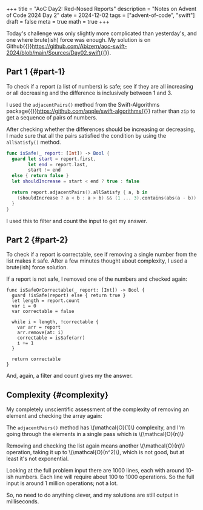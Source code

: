 +++
title = "AoC Day2: Red-Nosed Reports"
description = "Notes on Advent of Code 2024 Day 2"
date = 2024-12-02
tags = ["advent-of-code", "swift"]
draft = false
meta = true
math = true
+++

Today's challenge was only slightly more complicated than yesterday's, and one where brute(ish) force was enough. My solution is on Github{{<sidenote>}}https://github.com/Abizern/aoc-swift-2024/blob/main/Sources/Day02.swift{{</sidenote>}}.


## Part 1 {#part-1}

To check if a report (a list of numbers) is safe; see if they are all increasing or all decreasing and the difference is inclusively between 1 and 3.

I used the `adjacentPairs()` method from the Swift-Algorithms package{{<sidenote>}}https://github.com/apple/swift-algorithms{{</sidenote>}} rather than `zip` to get a sequence of pairs of numbers.

After checking whether the differences should be increasing or decreasing, I made sure that all the pairs satisfied the condition by using the `allSatisfy()` method.

```swift
func isSafe(_ report: [Int]) -> Bool {
  guard let start = report.first,
        let end = report.last,
        start != end
  else { return false }
  let shouldIncrease = start < end ? true : false

  return report.adjacentPairs().allSatisfy { a, b in
    (shouldIncrease ? a < b : a > b) && (1 ... 3).contains(abs(a - b))
  }
}
```

I used this to filter and count the input to get my answer.


## Part 2 {#part-2}

To check if a report is correctable, see if removing a single number from the list makes it safe. After a few minutes thought about complexity, I used a brute(ish) force solution.

If a report is not safe, I removed one of the numbers and checked again:

```nil
func isSafeOrCorrectable(_ report: [Int]) -> Bool {
  guard !isSafe(report) else { return true }
  let length = report.count
  var i = 0
  var correctable = false

  while i < length, !correctable {
    var arr = report
    arr.remove(at: i)
    correctable = isSafe(arr)
    i += 1
  }

  return correctable
}
```

And, again, a filter and count gives my the answer.


## Complexity {#complexity}

My completely unscientific assessment of the complexity of removing an element and checking the array again:

The `adjacentPairs()` method has \\(\mathcal{O}(1)\\) complexity, and I'm going through the elements in a single pass which is \\(\mathcal{O}(n)\\)

Removing and checking the list again means another  \\(\mathcal{O}(n)\\) operation, taking it up to  \\(\mathcal{O}(n^2)\\), which is not good, but at least it's not exponential.

Looking at the full problem input there are 1000 lines, each with around 10-ish numbers. Each line will require about 100 to 1000 operations. So the full input is around 1 million operations; not a lot.

So, no need to do anything clever, and my solutions are still output in milliseconds.
